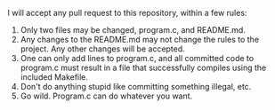 I will accept any pull request to this repository, within a few rules:

1. Only two files may be changed, program.c, and README.md.
2. Any changes to the README.md may not change the rules to the project. Any other changes will be accepted.
3. One can only add lines to program.c, and all committed code to program.c must result in a file that successfully compiles using the included Makefile.
4. Don't do anything stupid like committing something illegal, etc.
5. Go wild. Program.c can do whatever you want.
